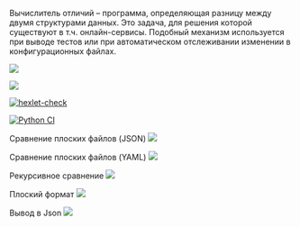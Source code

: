 Вычислитель отличий – программа, определяющая разницу между двумя структурами данных. Это задача, для решения которой существуют в т.ч. онлайн-сервисы. Подобный механизм используется при выводе тестов или при автоматическом отслеживании изменении в конфигурационных файлах.

<a href="https://codeclimate.com/github/SunBro322/python-project-50/maintainability"><img src="https://api.codeclimate.com/v1/badges/75a3f96591315ab559b8/maintainability" /></a>

<a href="https://codeclimate.com/github/SunBro322/python-project-50/test_coverage"><img src="https://api.codeclimate.com/v1/badges/75a3f96591315ab559b8/test_coverage" /></a>

[![hexlet-check](https://github.com/SunBro322/python-project-50/actions/workflows/hexlet-check.yml/badge.svg)](https://github.com/SunBro322/python-project-50/actions/workflows/hexlet-check.yml)

[![Python CI](https://github.com/SunBro322/python-project-50/actions/workflows/pyci.yml/badge.svg)](https://github.com/SunBro322/python-project-50/actions/workflows/pyci.yml)

Сравнение плоских файлов (JSON)
<a href="https://asciinema.org/a/m4Jwar6x7Or8HjapjABobdLTR" target="_blank"><img src="https://asciinema.org/a/m4Jwar6x7Or8HjapjABobdLTR.svg" /></a>

Сравнение плоских файлов (YAML)
<a href="https://asciinema.org/a/Ki7JI8ILjDSeXBrMFGDaMFo36" target="_blank"><img src="https://asciinema.org/a/Ki7JI8ILjDSeXBrMFGDaMFo36.svg" /></a>

Рекурсивное сравнение
<a href="https://asciinema.org/a/vPs1YRN3rJDpY2oQvuz06dpem" target="_blank"><img src="https://asciinema.org/a/vPs1YRN3rJDpY2oQvuz06dpem.svg" /></a>

Плоский формат
<a href="https://asciinema.org/a/lCN0nRyYrHoOuvHwM9GcraZ6M" target="_blank"><img src="https://asciinema.org/a/lCN0nRyYrHoOuvHwM9GcraZ6M.svg" /></a>

Вывод в Json
<a href="https://asciinema.org/a/UT7MUew5sM6GjBPaQe0yB6CI6" target="_blank"><img src="https://asciinema.org/a/UT7MUew5sM6GjBPaQe0yB6CI6.svg" /></a>